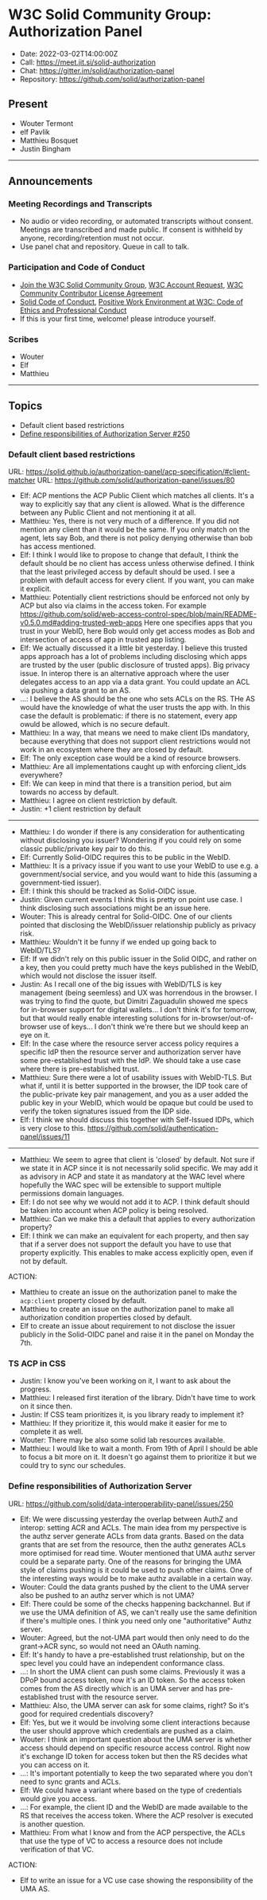 # W3C Solid Community Group: Authorization Panel

* Date: 2022-03-02T14:00:00Z
* Call: https://meet.jit.si/solid-authorization
* Chat: https://gitter.im/solid/authorization-panel
* Repository: https://github.com/solid/authorization-panel


## Present
* Wouter Termont
* elf Pavlik
* Matthieu Bosquet
* Justin Bingham

---

## Announcements

### Meeting Recordings and Transcripts
* No audio or video recording, or automated transcripts without consent. Meetings are transcribed and made public. If consent is withheld by anyone, recording/retention must not occur.
* Use panel chat and repository. Queue in call to talk.


### Participation and Code of Conduct
* [Join the W3C Solid Community Group](https://www.w3.org/community/solid/join), [W3C Account Request](http://www.w3.org/accounts/request), [W3C Community Contributor License Agreement](https://www.w3.org/community/about/agreements/cla/)
* [Solid Code of Conduct](https://github.com/solid/process/blob/master/code-of-conduct.md), [Positive Work Environment at W3C: Code of Ethics and Professional Conduct](https://www.w3.org/Consortium/cepc/)
* If this is your first time, welcome! please introduce yourself.


### Scribes
* Wouter
* Elf
* Matthieu


---

## Topics

* Default client based restrictions
* [Define responsibilities of Authorization Server #250](https://github.com/solid/data-interoperability-panel/issues/250)


### Default client based restrictions

URL: https://solid.github.io/authorization-panel/acp-specification/#client-matcher
URL: https://github.com/solid/authorization-panel/issues/80

* Elf: ACP mentions the ACP Public Client which matches all clients. It's a way to explicitly say that any client is allowed. What is the difference between any Public Client and not mentioning it at all.
* Matthieu: Yes, there is not very much of a difference. If you did not mention any client than it would be the same. If you only match on the agent, lets say Bob, and there is not policy denying otherwise than bob has access mentioned.
* Elf: I think I would like to propose to change that default, I think the default should be no client has access unless otherwise defined. I think that the least privileged access by default should be used. I see a problem with default access for every client. If you want, you can make it explicit.
* Matthieu: Potentially client restrictions should be enforced not only by ACP but also via claims in the access token. For example https://github.com/solid/web-access-control-spec/blob/main/README-v0.5.0.md#adding-trusted-web-apps Here one specifies apps that you trust in your WebID, here Bob would only get access modes as Bob and intersection of access of app in trusted app listing.
* Elf: We actually discussed it a little bit yesterday. I believe this trusted apps approach has a lot of problems including disclosing which apps are trusted by the user (public disclosure of trusted apps). Big privacy issue. In interop there is an alternative approach where the user delegates access to an app via a data grant. You could update an ACL via pushing a data grant to an AS.
* ...: I believe the AS should be the one who sets ACLs on the RS. THe AS would have the knowledge of what the user trusts the app with. In this case the default is problematic: if there is no statement, every app owuld be allowed, which is no secure default.
* Matthieu: In a way, that means we need to make client IDs mandatory, because everything that does not support client restrictions would not work in an ecosystem where they are closed by default.
* Elf: The only exception case would be a kind of resource browsers.
* Matthieu: Are all implementations caught up with enforcing client_ids everywhere?
* Elf: We can keep in mind that there is a transition period, but aim towards no access by default.
* Matthieu: I agree on client restriction by default. 
* Justin: +1 client restriction by default

---

* Matthieu: I do wonder if there is any consideration for authenticating without disclosing you issuer? Wondering if you could rely on some classic public/private key pair to do this.
* Elf: Currently Solid-OIDC requires this to be public in the WebID.
* Matthieu: It is a privacy issue if you want to use your WebID to use e.g. a government/social service, and you would want to hide this (assuming a government-tied issuer).
* Elf: I think this should be tracked as Solid-OIDC issue.
* Justin: Given current events I think this is pretty on point use case. I think disclosing such associations might be an issue here.
* Wouter: This is already central for Solid-OIDC. One of our clients pointed that disclosing the WebID/issuer relationship publicly as privacy risk.
* Matthieu: Wouldn't it be funny if we ended up going back to WebID/TLS?
* Elf: If we didn't rely on this public issuer in the Solid OIDC, and rather on a key, then you could pretty much have the keys published in the WebID, which would not disclose the issuer itself.
* Justin: As I recall one of the big issues with WebID/TLS is key management (being seemless) and UX was horrendous in the browser. I was trying to find the quote, but Dimitri Zaguadulin showed me specs for in-browser support for digital wallets... I don't think it's for tomorrow, but that would really enable interesting solutions for in-browser/out-of-browser use of keys... I don't think we're there but we should keep an eye on it.
* Elf: In the case where the resource server access policy requires a specific IdP then the resource server and authorization server have some pre-established trust with the IdP. We should take a use case where there is pre-established trust.
* Matthieu: Sure there were a lot of usability issues with WebID-TLS. But what if, until it is better supported in the browser, the IDP took care of the public-private key pair management, and you as a user added the public key in your WebID, which would be opaque but could be used to verify the token signatures issued from the IDP side.
* Elf: I think we should discuss this together with Self-Issued IDPs, which is very close to this. https://github.com/solid/authentication-panel/issues/11

---

* Matthieu: We seem to agree that client is 'closed' by default. Not sure if we state it in ACP since it is not necessarily solid specific. We may add it as advisory in ACP and state it as mandatory at the WAC level where hopefully the WAC spec will be extensible to support multiple permissions domain languages.
* Elf: I do not see why we would not add it to ACP. I think default should be taken into account when ACP policy is being resolved.
* Matthieu: Can we make this a default that applies to every authorization property?
* Elf: I think we can make an equivalent for each property, and then say that if a server does not support the default you have to use that property explicitly. This enables to make access explicitly open, even if not by default.

ACTION:
* Matthieu to create an issue on the authorization panel to make the `acp:client` property closed by default.
* Matthieu to create an issue on the authorization panel to make all authorization condition properties closed by default.
* Elf to create an issue about requirement to not disclose the issuer publicly in the Solid-OIDC panel and raise it in the panel on Monday the 7th.


### TS ACP in CSS

* Justin: I know you've been working on it, I want to ask about the progress.
* Matthieu: I released first iteration of the library. Didn't have time to work on it since then.
* Justin: If CSS team prioritizes it, is you library ready to implement it?
* Matthieu: If they prioritize it, this would make it easier for me to complete it as well.
* Wouter: There may be also some solid lab resources available.
* Matthieu: I would like to wait a month. From 19th of April I should be able to focus a bit more on it. It doesn't go against them to prioritize it but we could try to sync our schedules. 


### Define responsibilities of Authorization Server

URL: https://github.com/solid/data-interoperability-panel/issues/250

* Elf: We were discussing yesterday the overlap between AuthZ and interop: setting ACR and ACLs. The main idea from my perspective is the authz server generate ACLs from data grants. Based on the data grants that are set from the resource, then the authz generates ACLs more optimised for read time. Wouter mentioned that UMA authz server could be a separate party. One of the reasons for bringing the UMA style of claims pushing is it could be used to push other claims. One of the interesting ways would be to make authz available in a certain way. 
* Wouter: Could the data grants pushed by the client to the UMA server also be pushed to an authz server which is not UMA?
* Elf: There could be some of the checks happening backchannel. But if we use the UMA definition of AS, we can't really use the same definition if there's multiple ones. I think you need only one "authoritative" Authz server.
* Wouter: Agreed, but the not-UMA part would then only need to do the grant->ACR sync, so would not need an OAuth naming.
* Elf: It's handy to have a pre-established trust relationship, but on the spec level you could have an independent conformance class.
* ...: In short the UMA client can push some claims. Previously it was a DPoP bound access token, now it's an ID token. So the access token comes from the AS directly which is an UMA server and has pre-established trust with the resource server.
* Matthieu: Also, the UMA server can ask for some claims, right? So it's good for required credentials discovery?
* Elf: Yes, but we it would be involving some client interactions because the user should approve which credentials are pushed as a claim.
* Wouter: I think an important question about the UMA server is whether access should depend on specific resource access control. Right now it's exchange ID token for access token but then the RS decides what you can access on it.
* ...: It's important potentially to keep the two separated where you don't need to sync grants and ACLs.
* Elf: We could have a variant where based on the type of credentials would give you access.
* ...: For example, the client ID and the WebID are made available to the RS that receives the access token. Where the ACP resolver is executed is another question.
* Matthieu: From what I know and from the ACP perspective, the ACLs that use the type of VC to access a resource does not include verification of that VC.

ACTION:
* Elf to write an issue for a VC use case showing the responsibility of the UMA AS.
